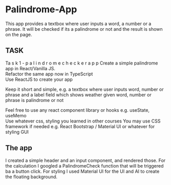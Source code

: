 # Palindrome-App

This app provides a textbox where user inputs a word, a number or a phrase.
It will be checked if its a palindrome or not and the result is shown on the page.

## TASK

Ta s k 1 - p a l i n d r o m e c h e c k e r a p p
Create a simple palindrome app in React/Vanilla JS.  
Refactor the same app now in TypeScript  
Use ReactJS to create your app

Keep it short and simple, e.g. a textbox where user inputs word, number or phrase and a label field which shows weather given word, number or phrase is palindrome or not

Feel free to use any react component library or hooks e.g. useState, useMemo  
Use whatever css, styling you learned in other courses
You may use CSS framework if needed e.g. React Bootstrap / Material UI or whatever for styling GUI

## The app

I created a simple header and an input component, and rendered those. For the calculation I googled a PalindromeCheck function that will be triggered ba a button click.
For styling I used Material UI for the UI and AI to create the floating background.
